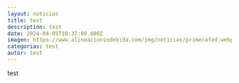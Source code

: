 ```yaml
---
layout: noticias
title: test
description: test
date: 2024-04-05T10:37:00.000Z
imagen: https://www.alineacionindebida.com/img/noticias/primerafed.webp
categorias: test
autor: test
---
```

test
